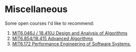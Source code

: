 # Miscellaneous

Some open courses I'd like to recommend: 

1. [MIT](https://www.google.com/url?q=https%3A%2F%2Focw.mit.edu%2Fcourses%2Felectrical-engineering-and-computer-science%2F6-046j-design-and-analysis-of-algorithms-spring-2015%2Findex.htm&sa=D&sntz=1&usg=AFQjCNFcuC--OUlyHeaFyDlWhoPgb0ORaA)[6.046J / 18.410J](https://www.google.com/url?q=https%3A%2F%2Focw.mit.edu%2Fcourses%2Felectrical-engineering-and-computer-science%2F6-046j-design-and-analysis-of-algorithms-spring-2015%2Findex.htm&sa=D&sntz=1&usg=AFQjCNFcuC--OUlyHeaFyDlWhoPgb0ORaA)[ ](https://www.google.com/url?q=https%3A%2F%2Focw.mit.edu%2Fcourses%2Felectrical-engineering-and-computer-science%2F6-046j-design-and-analysis-of-algorithms-spring-2015%2Findex.htm&sa=D&sntz=1&usg=AFQjCNFcuC--OUlyHeaFyDlWhoPgb0ORaA)[Design and Analysis of Algorithms](https://www.google.com/url?q=https%3A%2F%2Focw.mit.edu%2Fcourses%2Felectrical-engineering-and-computer-science%2F6-046j-design-and-analysis-of-algorithms-spring-2015%2Findex.htm&sa=D&sntz=1&usg=AFQjCNFcuC--OUlyHeaFyDlWhoPgb0ORaA)
2. [MIT6.854/18.415 Advanced Algorithms](http://www.google.com/url?q=http%3A%2F%2Fpeople.csail.mit.edu%2Fmoitra%2F854.html&sa=D&sntz=1&usg=AFQjCNHz789Yo_tWF6sIsXBquwmJXbgfzA)
3. [MIT6.172 ](https://www.google.com/url?q=https%3A%2F%2Focw.mit.edu%2Fcourses%2Felectrical-engineering-and-computer-science%2F6-172-performance-engineering-of-software-systems-fall-2018&sa=D&sntz=1&usg=AFQjCNFB9oJodMMNYjyUTRLo_XOlUJJfng)[Performance Engineering of Software Systems](https://www.google.com/url?q=https%3A%2F%2Focw.mit.edu%2Fcourses%2Felectrical-engineering-and-computer-science%2F6-172-performance-engineering-of-software-systems-fall-2018&sa=D&sntz=1&usg=AFQjCNFB9oJodMMNYjyUTRLo_XOlUJJfng),